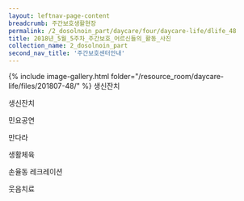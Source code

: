 ```yaml
--- 
layout: leftnav-page-content 
breadcrumb: 주간보호생활현장 
permalink: /2_dosolnoin_part/daycare/four/daycare-life/dlife_48
title: 2018년_5월_5주차_주간보호_어르신들의_활동_사진
collection_name: 2_dosolnoin_part
second_nav_title: '주간보호센터안내' 
---
```

{% include image-gallery.html folder="/resource_room/daycare-life/files/201807-48/" %}
생신잔치


생신잔치


민요공연

만다라

생활체육

손율동 레크레이션

웃음치료